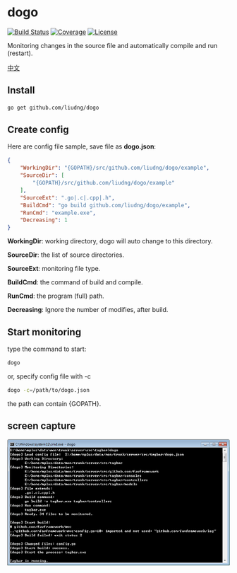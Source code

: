 # dogo

[![Build Status](https://travis-ci.org/liudng/dogo.svg)](https://travis-ci.org/liudng/dogo)
[![Coverage](http://gocover.io/_badge/github.com/liudng/dogo)](http://gocover.io/github.com/liudng/dogo)
[![License](https://img.shields.io/badge/license-BSD-ff69b4.svg?style=flat)](https://github.com/liudng/dogo/blob/master/LICENSE)

Monitoring changes in the source file and automatically compile and run (restart).

[中文](doc/zh/README.md)

## Install

```bash
go get github.com/liudng/dogo
```

## Create config

Here are config file sample, save file as **dogo.json**:

```json
{
    "WorkingDir": "{GOPATH}/src/github.com/liudng/dogo/example",
    "SourceDir": [
        "{GOPATH}/src/github.com/liudng/dogo/example"
    ],
    "SourceExt": ".go|.c|.cpp|.h",
    "BuildCmd": "go build github.com/liudng/dogo/example",
    "RunCmd": "example.exe",
    "Decreasing": 1
}
```

**WorkingDir**: working directory, dogo will auto change to this directory.

**SourceDir**: the list of source directories.

**SourceExt**: monitoring file type.

**BuildCmd**: the command of build and compile.

**RunCmd**: the program (full) path.

**Decreasing**: Ignore the number of modifies, after build.

## Start monitoring

type the command to start:

```sh
dogo
```

or, specify config file with -c

```sh
dogo -c=/path/to/dogo.json
```

the path can contain {GOPATH}.

## screen capture

![windows screen](doc/en/img/screen2.png)